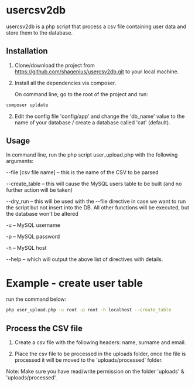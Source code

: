 # usercsv2db

usercsv2db is a php script that process a csv file containing user data and store them to the database.

## Installation

1. Clone/download the project from https://github.com/shagenius/usercsv2db.git to your local machine.

2. Install all the dependencies via composer.

   On command line, go to the root of the project and run:

```bash
composer upldate
``` 

2. Edit the config file 'config/app' and change the 'db_name' value to the name of your database / create a database called 'cat' (default).

## Usage

In command line, run the php script user_upload.php with the following arguments:


--file                  [csv file name] – this is the name of the CSV to be parsed

--create_table          – this will cause the MySQL users table to be built (and no further action will be taken)

--dry_run               – this will be used with the --file directive in case we want to run the script but not insert into the DB. All other functions will be executed, but the database won't be altered

-u                      – MySQL username

-p                      – MySQL password

-h                      – MySQL host

--help                  – which will output the above list of directives with details.

# Example - create user table

run the command below:
```bash
php user_upload.php -u root -p root -h localhost --create_table
```

## Process the CSV file

1. Create a csv file with the following headers: name, surname and email.

2. Place the csv file to be processed in the uploads folder, once the file is processed it will be moved to the 'uploads/processed' folder.

Note: Make sure you have read/write permission on the folder 'uploads' & 'uploads/processed'.

